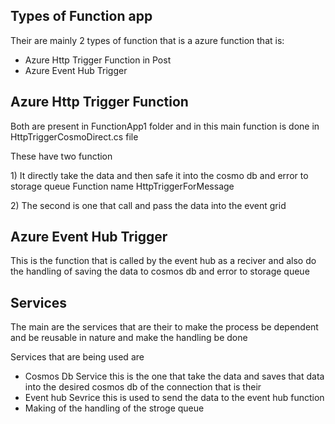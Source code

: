 ## Types of Function app
<p>Their are mainly 2 types of function that is a azure function that is: </p>
<ul>
<li>Azure Http Trigger Function in Post </li>
<li>Azure Event Hub Trigger</li>
</ul>

## Azure Http Trigger Function
<p>Both are present in FunctionApp1 folder and in this main function is done in HttpTriggerCosmoDirect.cs file</p>
<p>These have two function</p>
<p> 1) It  directly take the data and then safe it into the cosmo db and error to storage queue Function name HttpTriggerForMessage</p>
<p>2) The second is one that call and pass the data into the event grid</p>

## Azure Event Hub Trigger
<p>This is the function that is called by the event hub as a reciver and also do the handling of saving the data to cosmos db and error to storage queue</p>

## Services
<p>The main are the services that are their to make the process be dependent and be reusable in nature and make the handling be done </p>
<p>Services that are being used are</p>
<ul>
<li>Cosmos Db Service this is the one that take the data and saves that data into the desired cosmos db of the connection that is their</li>
<li>Event hub Sevrice this is used to send the data to the event hub function</li>
<li>Making of the handling of the stroge queue</li>
</ul>
